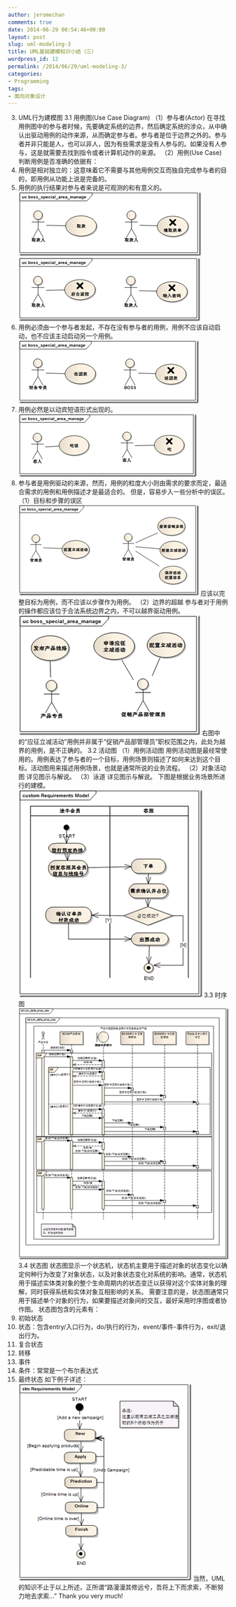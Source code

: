 ```yaml
---
author: jeromechan
comments: true
date: 2014-06-29 00:54:46+00:00
layout: post
slug: uml-modeling-3
title: UML基础建模知识小结（三）
wordpress_id: 12
permalink: /2014/06/29/uml-modeling-3/
categories:
- Programming
tags:
- 面向对象设计
---
```


3. UML行为建模图
3.1 用例图(Use Case Diagram)
（1）参与者(Actor)
在寻找用例图中的参与者时候，先要确定系统的边界，然后确定系统的涉众，从中确认出驱动用例的动作来源，从而确定参与者。参与者是位于边界之外的。参与者并非只能是人，也可以非人，因为有些需求是没有人参与的。如果没有人参与，这是就需要去找到指令或者计算机动作的来源。
（2）用例(Use Case)
判断用例是否准确的依据有：
1. 用例是相对独立的：这意味着它不需要与其他用例交互而独自完成参与者的目的，即用例从功能上说是完备的。
2. 用例的执行结果对参与者来说是可观测的和有意义的。
[![image](/images/2014-06-29-uml-modeling-3/image_thumb10.png)](/images/2014-06-29-uml-modeling-3/image10.png) <!-- more -->
[![image](/images/2014-06-29-uml-modeling-3/image_thumb11.png)](/images/2014-06-29-uml-modeling-3/image11.png)
3. 用例必须由一个参与者发起，不存在没有参与者的用例，用例不应该自动启动，也不应该主动启动另一个用例。
[![image](/images/2014-06-29-uml-modeling-3/image_thumb12.png)](/images/2014-06-29-uml-modeling-3/image12.png)
4. 用例必然是以动宾短语形式出现的。
[![image](/images/2014-06-29-uml-modeling-3/image_thumb13.png)](/images/2014-06-29-uml-modeling-3/image13.png)
5. 参与者是用例驱动的来源，然而，用例的粒度大小则由需求的要求而定，最适合需求的用例和用例描述才是最适合的。
但是，容易步入一些分析中的误区。
（1）目标和步骤的误区
[![image](/images/2014-06-29-uml-modeling-3/image_thumb14.png)](/images/2014-06-29-uml-modeling-3/image14.png)
应该以完整目标为用例，而不应该以步骤作为用例。
（2）边界的超越
参与者对于用例的操作都应该位于合法系统边界之内，不可以越界驱动用例。
[![image](/images/2014-06-29-uml-modeling-3/image_thumb15.png)](/images/2014-06-29-uml-modeling-3/image15.png)
右图中的“应征立减活动”用例并非属于“促销产品部管理员”职权范围之内，此处为越界的用例，是不正确的。
3.2 活动图
（1）用例活动图
用例活动图是最经常使用的。用例表达了参与者的一个目标，用例场景则描述了如何来达到这个目标。活动图用来描述用例场景，也就是通常所说的业务流程。
（2）对象活动图
详见图示与解说。
（3）泳道
详见图示与解说。
下图是根据业务场景所进行的建模。
[![image](/images/2014-06-29-uml-modeling-3/image_thumb16.png)](/images/2014-06-29-uml-modeling-3/image16.png)
3.3 时序图
[![image](/images/2014-06-29-uml-modeling-3/image_thumb17.png)](/images/2014-06-29-uml-modeling-3/image17.png)
3.4 状态图
状态图显示一个状态机，状态机主要用于描述对象的状态变化以确定何种行为改变了对象状态，以及对象状态变化对系统的影响。通常，状态机用于描述实体类对象的整个生命周期内的状态变迁以获得对这个实体对象的理解，同时获得系统和实体对象互相影响的关系。
需要注意的是，状态图通常只用于描述单个对象的行为，如果要描述对象间的交互，最好采用时序图或者协作图。
状态图包含的元素有：
1. 初始状态
2. 状态：包含entry/入口行为，do/执行的行为，event/事件-事件行为，exit/退出行为。
3. 复合状态
4. 转移
5. 事件
6. 条件：常常是一个布尔表达式
7. 最终状态
如下例子详述：
[![image](/images/2014-06-29-uml-modeling-3/image_thumb18.png)](/images/2014-06-29-uml-modeling-3/image18.png)
当然，UML的知识不止于以上所述，正所谓“路漫漫其修远兮，吾将上下而求索，不断努力地去求索…”
Thank you very much!
